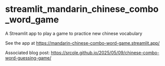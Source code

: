 # streamlit_mandarin_chinese_combo_word_game
A Streamlit app to play a game to practice new chinese vocabulary

See the app at https://mandarin-chinese-combo-word-game.streamlit.app/

Associated blog post: https://srcole.github.io/2025/05/09/chinese-combo-word-guessing-game/
